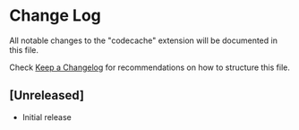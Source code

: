 # Change Log

All notable changes to the "codecache" extension will be documented in this file.

Check [Keep a Changelog](http://keepachangelog.com/) for recommendations on how to structure this file.

## [Unreleased]

- Initial release